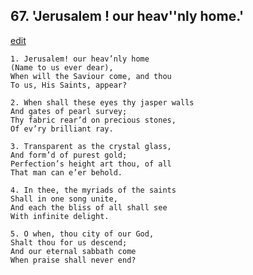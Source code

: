 
## 67.  'Jerusalem ! our heav''nly home.'
[edit](https://docs.google.com/document/d/180rGpjJSVHdy0w75SWlJYYQxlomstuDI/edit?mode=html)



    1. Jerusalem! our heav’nly home
    (Name to us ever dear),
    When will the Saviour come, and thou 
    To us, His Saints, appear?

    2. When shall these eyes thy jasper walls
    And gates of pearl survey;
    Thy fabric rear’d on precious stones, 
    Of ev’ry brilliant ray.

    3. Transparent as the crystal glass,
    And form’d of purest gold; 
    Perfection’s height art thou, of all 
    That man can e’er behold.

    4. In thee, the myriads of the saints
    Shall in one song unite,
    And each the bliss of all shall see 
    With infinite delight.

    5. O when, thou city of our God,
    Shalt thou for us descend;
    And our eternal sabbath come 
    When praise shall never end?
